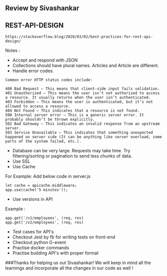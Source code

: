 ## Review by Sivashankar

## REST-API-DESIGN
```
https://stackoverflow.blog/2020/03/02/best-practices-for-rest-api-design/
```
Notes : 

* Accept and respond with JSON
* Collections should have plural names. Articles and Article are different.
* Handle error codes. 

```
Common error HTTP status codes include:

400 Bad Request – This means that client-side input fails validation.
401 Unauthorized – This means the user isn’t not authorized to access a resource. It usually returns when the user isn’t authenticated.
403 Forbidden – This means the user is authenticated, but it’s not allowed to access a resource.
404 Not Found – This indicates that a resource is not found.
500 Internal server error – This is a generic server error. It probably shouldn’t be thrown explicitly.
502 Bad Gateway – This indicates an invalid response from an upstream server.
503 Service Unavailable – This indicates that something unexpected happened on server side (It can be anything like server overload, some parts of the system failed, etc.).
```
* Database can be very large. Requests may take time. Try filtering/sorting or pagination to send less chunks of data. 
* Use SSL
* Use Cache 

For Example: Add below code in server.js

```
let cache = apicache.middleware;
app.use(cache('5 minutes'));
``` 
* Use versions in API

Example :

```
app.get('/v1/employees', (req, res) 
app.get('/v2/employees', (req, res) 
```
 
* Test cases for API's 
* Checkout Jest by fb for writing tests on front-end
* Checkout python G-event
* Practise docker commands
* Practise building API's with proper format

###Thanks for helping us out Sivashankar! We will keep in mind all the learnings and incorporate all the changes in our code as well !



